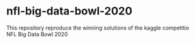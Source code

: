 # nfl-big-data-bowl-2020
This repository reproduce the winning solutions of the kaggle competitio NFL Big Data Bowl 2020

